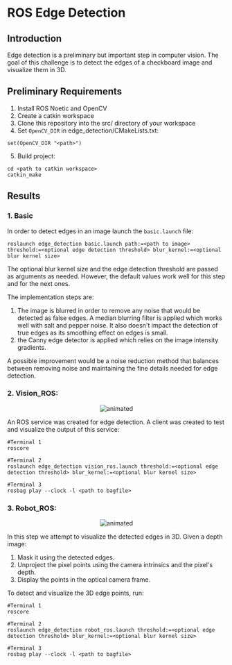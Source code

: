 # ROS Edge Detection
 
## Introduction
Edge detection is a preliminary but important step in computer vision. The goal of this challenge is to detect the edges of a checkboard image and visualize them in 3D.

## Preliminary Requirements
1. Install ROS Noetic and OpenCV
2. Create a catkin workspace
3. Clone this repository into the src/ directory of your workspace
4. Set `OpenCV_DIR` in edge_detection/CMakeLists.txt:
```
set(OpenCV_DIR "<path>") 
```

5. Build project:
```
cd <path to catkin workspace>
catkin_make
```


## Results
### 1. Basic 
In order to detect edges in an image launch the `basic.launch` file:

```
roslaunch edge_detection basic.launch path:=<path to image> threshold:=<optional edge detection threshold> blur_kernel:=<optional blur kernel size>
```
The optional blur kernel size and the edge detection threshold are passed as arguments as needed. However, the default values work well for this step and for the next ones.

The implementation steps are:
1. The image is blurred in order to remove any noise that would be detected as false edges. A median blurring filter is applied which works well with salt and pepper noise. It also doesn't impact the detection of true edges as its smoothing effect on edges is small. 
2. the Canny edge detector is applied which relies on the image intensity gradients. 

A possible improvement would be a noise reduction method that balances between removing noise and maintaining the fine details needed for edge detection.
### 2. Vision_ROS: 

<p align="center">
  <img src="media/vision_ros.gif" alt="animated" />
</p>

An ROS service was created for edge detection. A client was created to test and visualize the output of this service:
```
#Terminal 1
roscore

#Terminal 2
roslaunch edge_detection vision_ros.launch threshold:=<optional edge detection threshold> blur_kernel:=<optional blur kernel size>

#Terminal 3
rosbag play --clock -l <path to bagfile>
```

### 3. Robot_ROS: 

<p align="center">
  <img src="media/robot_ros.gif" alt="animated" />
</p>

In this step we attempt to visualize the detected edges in 3D. Given a depth image:
1. Mask it using the detected edges.
2. Unproject the pixel points using the camera intrinsics and the pixel's depth.
3. Display the points in the optical camera frame.

To detect and visualize the 3D edge points, run:
```
#Terminal 1
roscore

#Terminal 2
roslaunch edge_detection robot_ros.launch threshold:=<optional edge detection threshold> blur_kernel:=<optional blur kernel size>

#Terminal 3
rosbag play --clock -l <path to bagfile>
```
